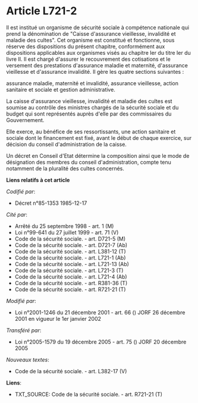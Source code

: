 # Article L721-2

Il est institué un organisme de sécurité sociale à compétence nationale qui prend la dénomination de "Caisse d'assurance
vieillesse, invalidité et maladie des cultes". Cet organisme est constitué et fonctionne, sous réserve des dispositions du
présent chapitre, conformément aux dispositions applicables aux organismes visés au chapitre Ier du titre Ier du livre II. Il
est chargé d'assurer le recouvrement des cotisations et le versement des prestations d'assurance maladie et maternité,
d'assurance vieillesse et d'assurance invalidité. Il gère les quatre sections suivantes :

assurance maladie, maternité et invalidité, assurance vieillesse, action sanitaire et sociale et gestion administrative.

La caisse d'assurance vieillesse, invalidité et maladie des cultes est soumise au contrôle des ministres chargés de la
sécurité sociale et du budget qui sont représentés auprès d'elle par des commissaires du Gouvernement.

Elle exerce, au bénéfice de ses ressortissants, une action sanitaire et sociale dont le financement est fixé, avant le début
de chaque exercice, sur décision du conseil d'administration de la caisse.

Un décret en Conseil d'Etat détermine la composition ainsi que le mode de désignation des membres du conseil
d'administration, compte tenu notamment de la pluralité des cultes concernés.

**Liens relatifs à cet article**

_Codifié par_:

  - Décret n°85-1353 1985-12-17

_Cité par_:

  - Arrêté du 25 septembre 1998 - art. 1 (M)
  - Loi n°99-641 du 27 juillet 1999 - art. 71 (V)
  - Code de la sécurité sociale. - art. D721-5 (M)
  - Code de la sécurité sociale. - art. D721-7 (Ab)
  - Code de la sécurité sociale. - art. L381-12 (T)
  - Code de la sécurité sociale. - art. L721-1 (Ab)
  - Code de la sécurité sociale. - art. L721-13 (Ab)
  - Code de la sécurité sociale. - art. L721-3 (T)
  - Code de la sécurité sociale. - art. L721-4 (Ab)
  - Code de la sécurité sociale. - art. R381-36 (T)
  - Code de la sécurité sociale. - art. R721-21 (T)

_Modifié par_:

  - Loi n°2001-1246 du 21 décembre 2001 - art. 66 () JORF 26 décembre 2001 en vigueur le 1er janvier 2002

_Transféré par_:

  - Loi n°2005-1579 du 19 décembre 2005 - art. 75 () JORF 20 décembre 2005

_Nouveaux textes_:

  - Code de la sécurité sociale. - art. L382-17 (V)

**Liens**:

  - TXT_SOURCE: Code de la sécurité sociale. - art. R721-21 (T)
